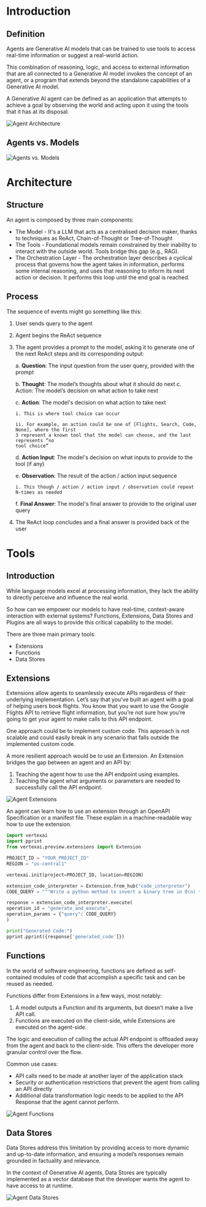# Introduction
## Definition
Agents are Generative AI models that can be trained to use tools
to access real-time information or suggest a real-world action.

This combination of reasoning, logic, and access to external information
that are all connected to a Generative AI model invokes the concept of an agent, or a
program that extends beyond the standalone capabilities of a Generative AI model.

A Generative AI agent can be defined as an application that
attempts to achieve a goal by observing the world and acting upon it using the tools that it
has at its disposal.

![Agent Architecture](./images/agent_architecture.png)

## Agents vs. Models

![Agents vs. Models](./images/agents_vs_models.png)

# Architecture
## Structure
An agent is composed by three main components:
- The Model - It's a LLM that acts as a centralised decision maker, thanks to techniques as ReAct, Chain-of-Thought or Tree-of-Thought
- The Tools - Foundational models remain constrained by their inability to interact with the outside world. Tools bridge this gap (e.g., RAG).
- The Orchestration Layer - The orchestration layer describes a cyclical process that governs how the agent takes in
information, performs some internal reasoning, and uses that reasoning to inform its next
action or decision. It performs this loop until the end goal is reached.

## Process
The sequence of events might go something like this:
1. User sends query to the agent
2. Agent begins the ReAct sequence
3. The agent provides a prompt to the model, asking it to generate one of the next ReAct
steps and its corresponding output:

   a. **Question**: The input question from the user query, provided with the prompt 

   b. **Thought**: The model’s thoughts about what it should do next c. Action: The model’s decision on what action to take next

   c. **Action**: The model's decision on what action to take next

       i. This is where tool choice can occur

       ii. For example, an action could be one of [Flights, Search, Code, None], where the first
       3 represent a known tool that the model can choose, and the last represents “no
       tool choice”

   d. **Action Input**: The model's decision on what inputs to provide to the tool (if any)

   e. **Observation**: The result of the action / action input sequence

       i. This though / action / action input / observation could repeat N-times as needed

   f. **Final Answer**: The model's final answer to provide to the original user query
4. The ReAct loop concludes and a final answer is provided back ot the user

# Tools
## Introduction
While language models excel at processing information, they lack the ability to directly
perceive and influence the real world.

So how can we empower our models to have real-time, context-aware interaction with
external systems? Functions, Extensions, Data Stores and Plugins are all ways to provide this
critical capability to the model.

There are three main primary tools:
- Extensions
- Functions
- Data Stores

## Extensions
Extensions allow agents to seamlessly execute APIs
regardless of their underlying implementation. Let’s say that you’ve built an agent with a goal
of helping users book flights. You know that you want to use the Google Flights API to retrieve
flight information, but you’re not sure how you’re going to get your agent to make calls to this
API endpoint. 

One approach could be to implement custom code.
This approach is not scalable and could easily break
in any scenario that falls outside the implemented custom code.

A more resilient approach would be to use an Extension. An Extension bridges the gap
between an agent and an API by:
1. Teaching the agent how to use the API endpoint using examples.
2. Teaching the agent what arguments or parameters are needed to successfully call the
API endpoint.

![Agent Extensions](./images/agent_extensions.png)

An agent can learn how to use an extension through an OpenAPI Specification or a manifest file.
These explain in a machine-readable way how to use the extension.

```python
import vertexai
import pprint
from vertexai.preview.extensions import Extension

PROJECT_ID = "YOUR_PROJECT_ID"
REGION = "us-central1"

vertexai.init(project=PROJECT_ID, location=REGION)

extension_code_interpreter = Extension.from_hub("code_interpreter")
CODE_QUERY = """Write a python method to invert a binary tree in O(n) time."""

response = extension_code_interpreter.execute(
operation_id = "generate_and_execute",
operation_params = {"query": CODE_QUERY}
)

print("Generated Code:")
pprint.pprint({response['generated_code']})
```

## Functions
In the world of software engineering, functions are defined as self-contained modules
of code that accomplish a specific task and can be reused as needed.

Functions differ from Extensions in a few ways, most notably:
1. A model outputs a Function and its arguments, but doesn’t make a live API call.
2. Functions are executed on the client-side, while Extensions are executed on
the agent-side.

The logic and execution of calling the actual API endpoint is offloaded away
from the agent and back to the client-side. This offers the developer more granular control over the flow.

Common use cases:
- API calls need to be made at another layer of the application stack
- Security or authentication restrictions that prevent the agent from calling an API directly
- Additional data transformation logic needs to be applied to the API Response that the
agent cannot perform.

![Agent Functions](./images/agent_functions.png)

## Data Stores
Data Stores address this limitation by providing access to more dynamic
and up-to-date information, and ensuring a model’s responses remain grounded in factuality
and relevance.

In the context of Generative AI agents, Data Stores are typically implemented as a vector
database that the developer wants the agent to have access to at runtime.

![Agent  Data Stores](./images/agent_data_stores.png)